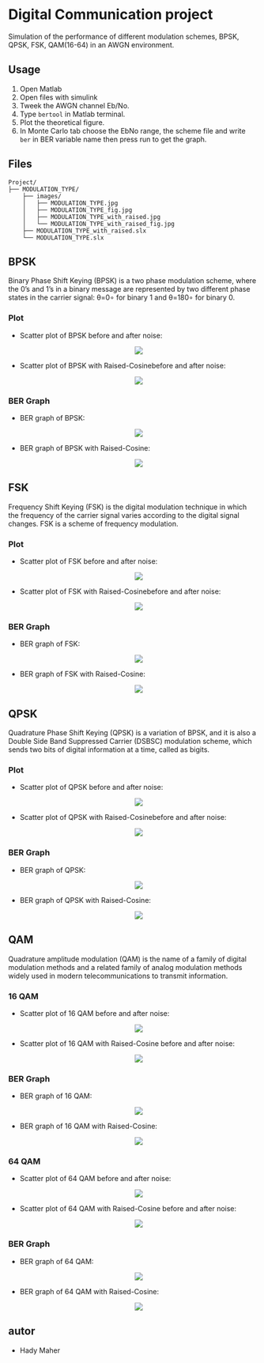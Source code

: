 # Digital Communication project

Simulation of the performance of different modulation schemes, BPSK, QPSK, FSK,
QAM(16-64) in an AWGN environment.

## Usage

1. Open Matlab
2. Open files with simulink
3. Tweek the AWGN channel Eb/No.
4. Type `bertool` in Matlab terminal.
5. Plot the theoretical figure.
6. In Monte Carlo tab choose the EbNo range, the scheme file and write `ber` in BER variable name then press run to get the graph.

## Files

```text
Project/
├── MODULATION_TYPE/
    ├── images/
    │   ├── MODULATION_TYPE.jpg
    │   ├── MODULATION_TYPE_fig.jpg
    │   ├── MODULATION_TYPE_with_raised.jpg
    │   └── MODULATION_TYPE_with_raised_fig.jpg
    ├── MODULATION_TYPE_with_raised.slx
    └── MODULATION_TYPE.slx
```

## BPSK

Binary Phase Shift Keying (BPSK) is a two phase modulation scheme, where the 0’s and 1’s in a binary message are represented by two different phase states in the carrier signal: θ=0∘ for binary 1 and θ=180∘ for binary 0.

### Plot

- Scatter plot of BPSK before and after noise: <p align="center"><img src="./BPSK/images/BPSK.JPG" /></p>
- Scatter plot of BPSK with Raised-Cosinebefore and after noise: <p align="center"><img src="./BPSK/images/BPSK_with_raised.JPG" /></p>

### BER Graph

- BER graph of BPSK: <p align="center"><img src="./BPSK/images/BPSK_fig.JPG" /></p>
- BER graph of BPSK with Raised-Cosine: <p align="center"><img src="./BPSK/images/BPSK_with_raised_fig.JPG" /></p>

## FSK

Frequency Shift Keying (FSK) is the digital modulation technique in which the frequency of the carrier signal varies according to the digital signal changes. FSK is a scheme of frequency modulation.

### Plot

- Scatter plot of FSK before and after noise: <p align="center"><img src="./FSK/images/FSK.JPG" /></p>
- Scatter plot of FSK with Raised-Cosinebefore and  after noise: <p align="center"><img src="./FSK/images/FSK_with_raised.JPG" /></p>

### BER Graph

- BER graph of FSK: <p align="center"><img src="./FSK/images/FSK_fig.JPG" /></p>
- BER graph of FSK with Raised-Cosine: <p align="center"><img src="./FSK/images/FSK_with_raised_fig.JPG" /></p>

## QPSK

Quadrature Phase Shift Keying (QPSK) is a variation of BPSK, and it is also a Double Side Band Suppressed Carrier (DSBSC) modulation scheme, which sends two bits of digital information at a time, called as bigits.

### Plot

- Scatter plot of QPSK before and after noise: <p align="center"><img src="./QPSK/images/QPSK.JPG" /></p>
- Scatter plot of QPSK with Raised-Cosinebefore and  after noise: <p align="center"><img src="./QPSK/images/QPSK_with_raised.JPG" /></p>

### BER Graph

- BER graph of QPSK: <p align="center"><img src="./QPSK/images/QPSK_fig.JPG" /></p>
- BER graph of QPSK with Raised-Cosine: <p align="center"><img src="./QPSK/images/QPSK_with_raised_fig.JPG" /></p>

## QAM

Quadrature amplitude modulation (QAM) is the name of a family of digital modulation methods and a related family of analog modulation methods widely used in modern telecommunications to transmit information.

### 16 QAM

- Scatter plot of 16 QAM before and after noise: <p align="center"><img src="./QAM/images/16-QAM.JPG" /></p>
- Scatter plot of 16 QAM with Raised-Cosine before and after noise: <p align="center"><img src="./16 QAM/images/16 QAM_with_raised.JPG" /></p>

### BER Graph

- BER graph of 16 QAM: <p align="center"><img src="./QAM/images/16-QAM_fig.JPG" /></p>
- BER graph of 16 QAM with Raised-Cosine: <p align="center"><img src="./QAM/images/16-QAM_with_raised_fig.JPG" /></p>

### 64 QAM

- Scatter plot of 64 QAM before and after noise: <p align="center"><img src="./QAM/images/64-QAM.JPG" /></p>
- Scatter plot of 64 QAM with Raised-Cosine before and after noise: <p align="center"><img src="./64 QAM/images/64 QAM_with_raised.JPG" /></p>

### BER Graph

- BER graph of 64 QAM: <p align="center"><img src="./QAM/images/64-QAM_fig.JPG" /></p>
- BER graph of 64 QAM with Raised-Cosine: <p align="center"><img src="./QAM/images/64-QAM_with_raised_fig.JPG" /></p>

## autor

- Hady Maher